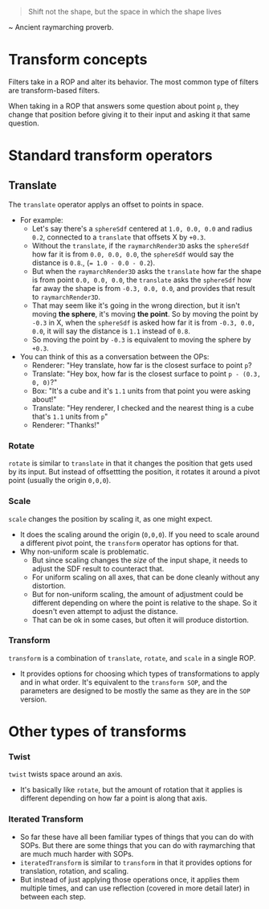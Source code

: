 > Shift not the shape, but the space in which the shape lives

~ Ancient raymarching proverb.

# Transform concepts

Filters take in a ROP and alter its behavior. The most common type of filters are transform-based filters.

When taking in a ROP that answers some question about point `p`, they change that position before giving it to their input and asking it that same question.

# Standard transform operators

## Translate

The `translate` operator applys an offset to points in space.

- For example:
    - Let's say there's a `sphereSdf` centered at `1.0, 0.0, 0.0` and radius `0.2`, connected to a `translate` that offsets X by `+0.3`.
    - Without the `translate`, if the `raymarchRender3D` asks the `sphereSdf` how far it is from `0.0, 0.0, 0.0`, the `sphereSdf` would say the distance is `0.8`., (`= 1.0 - 0.0 - 0.2`).
    - But when the `raymarchRender3D` asks the `translate` how far the shape is from point `0.0, 0.0, 0.0`, the `translate` asks the `sphereSdf` how far away the shape is from `-0.3, 0.0, 0.0`, and provides that result to `raymarchRender3D`.
    - That may seem like it's going in the wrong direction, but it isn't moving **the sphere**, it's moving **the point**. So by moving the point by `-0.3` in X, when the `sphereSdf` is asked how far it is from `-0.3, 0.0, 0.0`, it will say the distance is `1.1` instead of `0.8`.
    - So moving the point by `-0.3` is equivalent to moving the sphere by `+0.3`.
- You can think of this as a conversation between the OPs:
    - Renderer: "Hey translate, how far is the closest surface to point `p`?
    - Translate: "Hey box, how far is the closest surface to point `p - (0.3, 0, 0)`?"
    - Box: "It's a cube and it's `1.1` units from that point you were asking about!"
    - Translate: "Hey renderer, I checked and the nearest thing is a cube that's `1.1` units from `p`"
    - Renderer: "Thanks!"

### Rotate

`rotate` is similar to `translate` in that it changes the position that gets used by its input. But instead of offsettting the position, it rotates it around a pivot point (usually the origin `0,0,0`).

### Scale

`scale` changes the position by scaling it, as one might expect.

- It does the scaling around the origin (`0,0,0`). If you need to scale around a different pivot point, the `transform` operator has options for that.
- Why non-uniform scale is problematic.
    - But since scaling changes the *size* of the input shape, it needs to adjust the SDF result to counteract that.
    - For uniform scaling on all axes, that can be done cleanly without any distortion.
    - But for non-uniform scaling, the amount of adjustment could be different depending on where the point is relative to the shape. So it doesn't even attempt to adjust the distance.
    - That can be ok in some cases, but often it will produce distortion.

### Transform

`transform` is a combination of `translate`, `rotate`, and `scale` in a single ROP.

- It provides options for choosing which types of transformations to apply and in what order. It's equivalent to the `transform SOP`, and the parameters are designed to be mostly the same as they are in the `SOP` version.

# Other types of transforms

### Twist

`twist` twists space around an axis.

- It's basically like `rotate`, but the amount of rotation that it applies is different depending on how far a point is along that axis.

### Iterated Transform

- So far these have all been familiar types of things that you can do with SOPs. But there are some things that you can do with raymarching that are much much harder with SOPs.
- `iteratedTransform` is similar to `transform` in that it provides options for translation, rotation, and scaling.
- But instead of just applying those operations once, it applies them multiple times, and can use reflection (covered in more detail later) in between each step.
